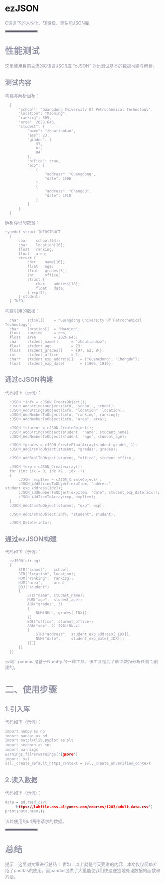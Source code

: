 
# ezJSON
<font color=#999AAA >C语言下的人性化、轻量级、高性能JSON库
<hr style=" border:solid; width:100px; height:1px;" color=#000000 size=1">

# 性能测试
<font color=#999AAA >这里使用目前主流的C语言JSON库 “cJSON” 对比测试基本的数据构建与解析。

## 测试内容
<font color=#999AAA >构建与解析目标：
```
  {
      "school": "Guangdong University Of Petrochemical Technology",
      "location": "Maoming",
      "ranking": 505,
      "area": 2020.643,
      "student": {
          "name": "zhoutianhao",
          "age": 23,
          "grades": [
              97,
              62,
              84
          ],
          "office": true,
          "exp": [
              {
                  "address": "Guangdong",
                  "date": 1906
              },
              {
                  "address": "Chengdu",
                  "date": 1910
              }
          ]
      }
  }
```
<font color=#999AAA >解析存储的数据：
```
typedef struct INFOSTRUCT 
  {
      char    school[64];
      char    location[16];
      float   ranking;
      float   area;
      struct {
          char    name[16];
          float   age;
          float   grades[3];
          int     office;
          struct {
              char    address[16];
              float   date;
          } exp[2];
      } student;
  } INFO;
```
<font color=#999AAA >构建引用的数据：
```
  char    school[]    = "Guangdong University Of Petrochemical Technology";
  char    location[]  = "Maoming";
  float   ranking     = 505;
  float   area        = 2020.643;
  char    student_name[]      = "zhoutianhao";
  float   student_age         = 23;
  float   student_grades[]    = {97, 62, 84};
  int     student_office      = 1;
  char*   student_exp_address[]   = {"Guangdong", "Chengdu"};
  float   student_exp_date[]      = {1906, 1910};
```

## 通过cJSON构建
代码如下（示例）：
```
  cJSON *info = cJSON_CreateObject();
  cJSON_AddStringToObject(info, "school", school);
  cJSON_AddStringToObject(info, "location", location);
  cJSON_AddNumberToObject(info, "ranking", ranking);
  cJSON_AddNumberToObject(info, "area", area);

  cJSON *student = cJSON_CreateObject();
  cJSON_AddStringToObject(student, "name", student_name);
  cJSON_AddNumberToObject(student, "age", student_age);

  cJSON *grades = cJSON_CreateFloatArray(student_grades, 3);
  cJSON_AddItemToObject(student, "grades", grades);

  cJSON_AddBoolToObject(student, "office", student_office);

  cJSON *exp = cJSON_CreateArray();
  for (int idx = 0; idx <2 ; idx ++) 
  {
      cJSON *expItem = cJSON_CreateObject();
      cJSON_AddStringToObject(expItem, "address", student_exp_address[idx]);
      cJSON_AddNumberToObject(expItem, "date", student_exp_date[idx]);
      cJSON_AddItemToArray(exp, expItem);
  }
  cJSON_AddItemToObject(student, "exp", exp);

  cJSON_AddItemToObject(info, "student", student);

  cJSON_Delete(info);
```

## 通过ezJSON构建
代码如下（示例）：
```
  ezJSON(string)
  {
      STR("school",   school);
      STR("location", location);
      NUM("ranking",  ranking);
      NUM("area",     area);
      OBJ("student")
      {
          STR("name", student_name);
          NUM("age",  student_age);
          ARR("grades", 3)
          {
              NUM(NULL, grades[_IDX]);
          }}
          BOL("office", student_office);
          ARR("exp", 2) {OBJ(NULL)
          {
              STR("address",  student_exp_address[_IDX]);
              NUM("date",     student_exp_date[_IDX]);
          }}}}
      }}
  }}
```

<font color=#999AAA >示例：pandas 是基于NumPy 的一种工具，该工具是为了解决数据分析任务而创建的。



# 二、使用步骤
## 1.引入库


<font color=#999AAA >代码如下（示例）：



```c
import numpy as np
import pandas as pd
import matplotlib.pyplot as plt
import seaborn as sns
import warnings
warnings.filterwarnings('ignore')
import  ssl
ssl._create_default_https_context = ssl._create_unverified_context
```

## 2.读入数据

<font color=#999AAA >代码如下（示例）：



```c
data = pd.read_csv(
    'https://labfile.oss.aliyuncs.com/courses/1283/adult.data.csv')
print(data.head())
```



<font color=#999AAA >该处使用的url网络请求的数据。

<hr style=" border:solid; width:100px; height:1px;" color=#000000 size=1">

# 总结
<font color=#999AAA >提示：这里对文章进行总结：
例如：以上就是今天要讲的内容，本文仅仅简单介绍了pandas的使用，而pandas提供了大量能使我们快速便捷地处理数据的函数和方法。
